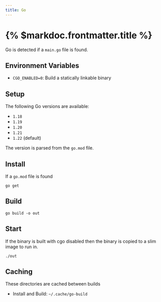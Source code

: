```yaml
---
title: Go
---
```


# {% $markdoc.frontmatter.title %}

Go is detected if a `main.go` file is found.

## Environment Variables

- `CGO_ENABLED=0`: Build a statically linkable binary

## Setup

The following Go versions are available:

- `1.18`
- `1.19`
- `1.20`
- `1.21`
- `1.22` (default)

The version is parsed from the `go.mod` file.

## Install

If a `go.mod` file is found

```
go get
```

## Build

```
go build -o out
```

## Start

If the binary is built with cgo disabled then the binary is copied to a slim image to run in.

```
./out
```

## Caching

These directories are cached between builds

- Install and Build: `~/.cache/go-build`
